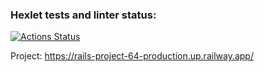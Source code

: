 ### Hexlet tests and linter status:
[![Actions Status](https://github.com/Kroch4ka/rails-project-64/workflows/hexlet-check/badge.svg)](https://github.com/Kroch4ka/rails-project-64/actions)

Project: https://rails-project-64-production.up.railway.app/